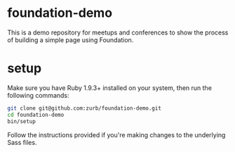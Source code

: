 foundation-demo
===============

This is a demo repository for meetups and conferences to show the process of building a simple page using Foundation.


setup
=====

Make sure you have Ruby 1.9.3+ installed on your system, then run the following commands:

```bash
git clone git@github.com:zurb/foundation-demo.git
cd foundation-demo
bin/setup
```

Follow the instructions provided if you're making changes to the underlying Sass files.